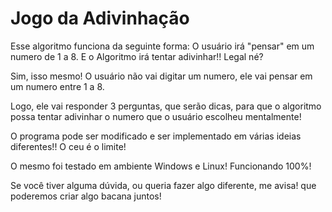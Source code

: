 # Jogo da Adivinhação

Esse algoritmo funciona da seguinte forma: O usuário irá "pensar" em um numero de 1 a 8. E o Algoritmo irá tentar adivinhar!! Legal né?

Sim, isso mesmo! O usuário não vai digitar um numero, ele vai pensar em um numero entre 1 a 8.

Logo, ele vai responder 3 perguntas, que serão dicas, para que o algoritmo possa tentar adivinhar o numero que o usuário escolheu mentalmente!

O programa pode ser modificado e ser implementado em várias ideias diferentes!! O ceu é o limite!

O mesmo foi testado em ambiente Windows e Linux! Funcionando 100%!

Se você tiver alguma dúvida, ou queria fazer algo diferente, me avisa! que poderemos criar algo bacana juntos!
